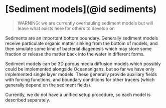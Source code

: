# [Sediment models](@id sediments)

> WARNING: we are currently overhauling sediment models but will leave what exists here for others to develop on

Sediments are an important bottom boundary. Generally sediment models receive particulate organic matter sinking from the bottom of models, and then simulate some kind of bacterial diagenesis which may store some fraction or release the matter back into the water in different forms. 

Sediment models can be 3D porous media diffusion models which possibly could be implemented alongside Oceananigans, but so far we have only implemented single layer models. These generally provide auxiliary fields with forcing functions, and boundary conditions for other tracers (which generally depend on the sediment fields).

Currently, we do not have a unified setup procedure, so each model is described separately.